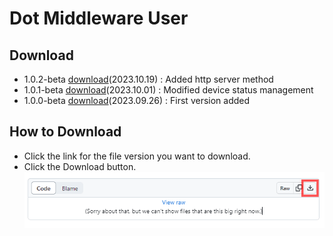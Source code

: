 # Dot Middleware User

## Download
- 1.0.2-beta <a href="dot-middleware-user-1.0.2-beta.zip">download</a>(2023.10.19) : Added http server method
- 1.0.1-beta <a href="dot-middleware-user-1.0.1-beta.zip">download</a>(2023.10.01) : Modified device status management
- 1.0.0-beta <a href="dot-middleware-user-1.0.0-beta.zip">download</a>(2023.09.26) : First version added

## How to Download
 - Click the link for the file version you want to download.  
 - Click the Download button.  
   ![download](images/download.gif)